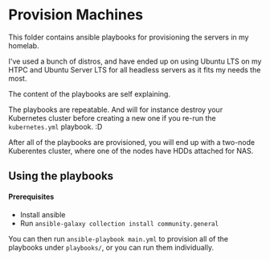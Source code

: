 # Provision Machines

This folder contains ansible playbooks for provisioning the servers in my homelab.

I've used a bunch of distros, and have ended up on using Ubuntu LTS on my HTPC and Ubuntu Server LTS for all headless servers as it fits my needs the most.

The content of the playbooks are self explaining.

The playbooks are repeatable. And will for instance destroy your Kubernetes cluster before creating a new one if you re-run the `kubernetes.yml` playbook. :D

After all of the playbooks are provisioned, you will end up with a two-node Kuberentes cluster, where one of the nodes have HDDs attached for NAS.

## Using the playbooks

#### Prerequisites

  - Install ansible
  - Run `ansible-galaxy collection install community.general`

You can then run `ansible-playbook main.yml` to provision all of the playbooks under `playbooks/`, or you can run them individually.